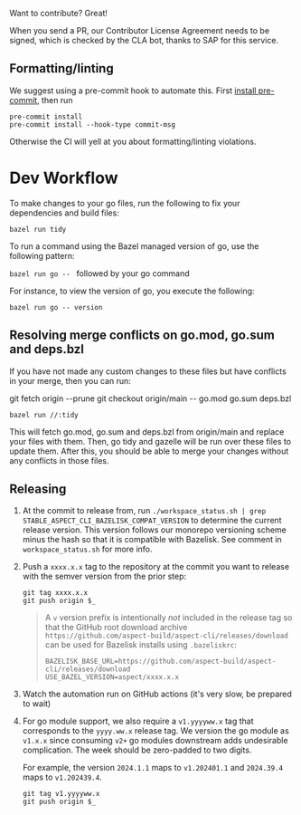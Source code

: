 Want to contribute? Great!

When you send a PR, our Contributor License Agreement needs to be signed, which is checked by the
CLA bot, thanks to SAP for this service.

## Formatting/linting

We suggest using a pre-commit hook to automate this. First
[install pre-commit](https://pre-commit.com/#installation), then run

```shell
pre-commit install
pre-commit install --hook-type commit-msg
```

Otherwise the CI will yell at you about formatting/linting violations.

# Dev Workflow

To make changes to your go files, run the following to fix your dependencies and build files:

`bazel run tidy`

To run a command using the Bazel managed version of go, use the following pattern:

`bazel run go -- ` followed by your go command

For instance, to view the version of go, you execute the following:

`bazel run go -- version`

## Resolving merge conflicts on go.mod, go.sum and deps.bzl

If you have not made any custom changes to these files but have conflicts in your merge, then you can run:

git fetch origin --prune
git checkout origin/main -- go.mod go.sum deps.bzl

`bazel run //:tidy`

This will fetch go.mod, go.sum and deps.bzl from origin/main and replace your files with them.
Then, go tidy and gazelle will be run over these files to update them.
After this, you should be able to merge your changes without any conflicts in those files.

## Releasing

1. At the commit to release from, run `./workspace_status.sh | grep STABLE_ASPECT_CLI_BAZELISK_COMPAT_VERSION`
   to determine the current release version. This version follows our monorepo versioning scheme minus
   the hash so that it is compatible with Bazelisk. See comment in `workspace_status.sh` for more info.

2. Push a `xxxx.x.x` tag to the repository at the commit you want to release with the semver version
   from the prior step:

    ```
    git tag xxxx.x.x
    git push origin $_
    ```

    > A `v` version prefix is intentionally _not_ included in the release tag so that the GitHub root
    > download archive `https://github.com/aspect-build/aspect-cli/releases/download` can be used for
    > Bazelisk installs using `.bazeliskrc`:
    >
    > ```
    > BAZELISK_BASE_URL=https://github.com/aspect-build/aspect-cli/releases/download
    > USE_BAZEL_VERSION=aspect/xxxx.x.x
    > ```

3. Watch the automation run on GitHub actions (it's very slow, be prepared to wait)

4. For go module support, we also require a `v1.yyyyww.x` tag that corresponds to the `yyyy.ww.x` release
   tag. We version the go module as `v1.x.x` since consuming `v2+` go modules downstream adds
   undesirable complication. The week should be zero-padded to two digits.

    For example, the version `2024.1.1` maps to `v1.202401.1` and `2024.39.4` maps to `v1.202439.4`.

    ```
    git tag v1.yyyyww.x
    git push origin $_
    ```

